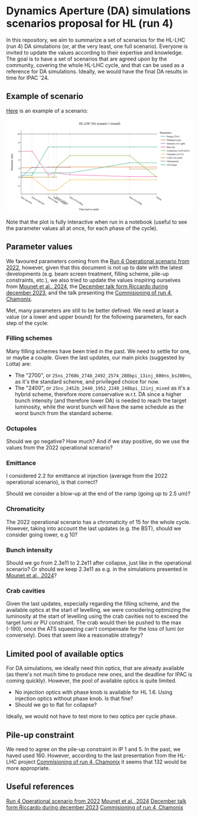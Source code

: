 # Dynamics Aperture (DA) simulations scenarios proposal for HL (run 4)

In this repository, we aim to summarize a set of scenarios for the HL-LHC (run 4) DA simulations (or, at the very least, one full scenario). Everyone is invited to update the values according to their expertise and knowledge. The goal is to have a set of scenarios that are agreed upon by the community, covering the whole HL-LHC cycle, and that can be used as a reference for DA simulations. Ideally, we would have the final DA results in time for IPAC '24.

## Example of scenario

[Here](scenarios/scenario_round_1.csv) is an example of a scenario:

![Scenario example](plot_scenarios/HL-LHC_DA_scenario_1_(round).png)

Note that the plot is fully interactive when run in a notebook (useful to see the parameter values all at once, for each phase of the cycle).

## Parameter values

We favoured parameters coming from the [Run 4 Operational scenario from 2022](https://cds.cern.ch/record/2803611/files/CERN-ACC-2022-0001.pdf), however, given that this document is not up to date with the latest developments (e.g. beam screen treatment, filling scheme, pile-up constraints, etc.), we also tried to update the values inspiring ourselves from [Mounet et al., 2024](https://cernbox.cern.ch/s/fvNx0JfKtse1Kjo), the [December talk form Riccardo during december 2023](https://indico.cern.ch/event/1355706/#19-update-on-the-hl-lhc-cycle), and the talk presenting the [Commisioning of run 4, Chamonix](https://indico.cern.ch/event/1343931/contributions/5673119/attachments/2790922/4867754/Commissioning%20Run%204.pdf).

Met, many parameters are still to be better defined. We need at least a value (or a lower and upper bound) for the following parameters, for each step of the cycle:

### Filling schemes

Many filling schemes have been tried in the past. We need to settle for one, or maybe a couple. Given the last updates, our main picks (suggested by Lotta) are:

- The "2700", or ```25ns_2760b_2748_2492_2574_288bpi_13inj_800ns_bs200ns```, as it's the standard scheme, and privileged choice for now.
- The "2400", or ```25ns_2452b_2440_1952_2240_248bpi_12inj_mixed``` as it's a hybrid scheme, therefore more conservative w.r.t. DA since a higher bunch intensity (and therefore lower DA) is needed to reach the target luminosity, while the worst bunch will have the same schedule as the worst bunch from the standard scheme.

### Octupoles

Should we go negative? How much? And if we stay positive, do we use the values from the 2022 operational scenario?

### Emittance

I considered 2.2 for emittance at injection (average from the 2022 operational scenario), is that correct?

Should we consider a blow-up at the end of the ramp (going up to 2.5 um)?

### Chromaticity

The 2022 operational scenario has a chromaticity of 15 for the whole cycle. However, taking into account the last updates (e.g. the BST), should we consider going lower, e.g 10?

### Bunch intensity

Should we go from 2.3e11 to 2.2e11 after collapse, just like in the operational scenario? Or should we keep 2.3e11 as e.g. in the simulations presented in [Mounet et al., 2024](https://cernbox.cern.ch/s/fvNx0JfKtse1Kjo)?

### Crab cavities

Given the last updates, especially regarding the filling scheme, and the available optics at the start of levelling, we were considering optimizing the luminosity at the start of levelling using the crab cavities not to exceed the target lumi or PU constraint. The crab would then be pushed to the max (-190), once the ATS squeezing can't compensate for the loss of lumi (or conversely). Does that seem like a reasonable strategy?

## Limited pool of available optics

For DA simulations, we ideally need thin optics, that are already available (as there's not much time to produce new ones, and the deadline for IPAC is coming quickly). However, the pool of available optics is quite limited. 

- No injection optics with phase knob is available for HL 1.6. Using injection optics without phase knob. Is that fine?
- Should we go to flat for collapse?

Ideally, we would not have to test more to two optics per cycle phase.

## Pile-up constraint

We need to agree on the pile-up constraint in IP 1 and 5. In the past, we haved used 160. However, according to the last presentation from the HL-LHC project [Commisioning of run 4, Chamonix](https://indico.cern.ch/event/1343931/contributions/5673119/attachments/2790922/4867754/Commissioning%20Run%204.pdf) it seems that 132 would be more appropriate.

## Useful references

[Run 4 Operational scenario from 2022](https://cds.cern.ch/record/2803611/files/CERN-ACC-2022-0001.pdf) 
[Mounet et al., 2024](https://cernbox.cern.ch/s/fvNx0JfKtse1Kjo)
[December talk form Riccardo during december 2023](https://indico.cern.ch/event/1355706/#19-update-on-the-hl-lhc-cycle)
[Commisioning of run 4, Chamonix](https://indico.cern.ch/event/1343931/contributions/5673119/attachments/2790922/4867754/Commissioning%20Run%204.pdf)
